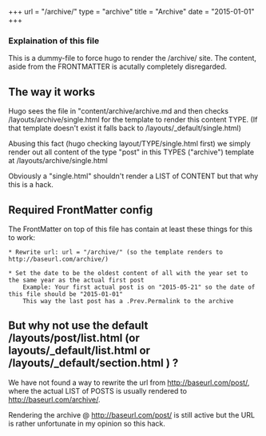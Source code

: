+++
url = "/archive/"
type = "archive"
title = "Archive"
date = "2015-01-01"
+++

### Explaination of this file

This is a dummy-file to force hugo to render the /archive/ site. The content, aside from the FRONTMATTER is acutally completely disregarded.

## The way it works

Hugo sees the file in "content/archive/archive.md and then checks /layouts/archive/single.html for the template to render this content TYPE. (If that template doesn't exist it falls back to /layouts/_default/single.html)

Abusing this fact (hugo checking layout/TYPE/single.html first) we simply render out all content of the type "post" in this TYPES ("archive") template at /layouts/archive/single.html

Obviously a "single.html" shouldn't render a LIST of CONTENT but that why this is a hack.

## Required FrontMatter config
The FrontMatter on top of this file has contain at least these things for this to work:

	* Rewrite url: url = "/archive/" (so the template renders to http://baseurl.com/archive/)

	* Set the date to be the oldest content of all with the year set to the same year as the actual first post
		Example: Your first actual post is on "2015-05-21" so the date of this file should be "2015-01-01"
		This way the last post has a .Prev.Permalink to the archive


## But why not use the default /layouts/post/list.html (or layouts/_default/list.html or /layouts/_default/section.html ) ?

We have not found a way to rewrite the url from http://baseurl.com/post/, where the actual LIST of POSTS is usually rendered to http://baseurl.com/archive/.

Rendering the archive @ http://baseurl.com/post/ is still active but the URL is rather unfortunate in my opinion so this hack.
